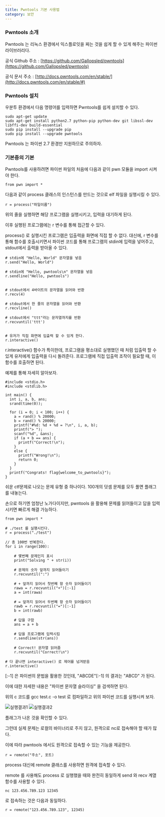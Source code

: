 ```yaml
---
title: Pwntools 기본 사용법
category: 보안
---
```


### Pwntools 소개

Pwntools 는 리눅스 환경에서 익스플로잇을 짜는 것을 쉽게 할 수 있게 해주는 파이썬 라이브러리다.

공식 Github 주소 : [https://github.com/Gallopsled/pwntools](https://github.com/Gallopsled/pwntools)

공식 문서 주소 : [http://docs.pwntools.com/en/stable/](http://docs.pwntools.com/en/stable/#)

### Pwntools 설치

우분투 환경에서 다음 명령어를 입력하면 Pwntools를 쉽게 설치할 수 있다.

```
sudo apt-get update
sudo apt-get install python2.7 python-pip python-dev git libssl-dev libffi-dev build-essential
sudo pip install --upgrade pip
sudo pip install --upgrade pwntools
```

Pwntools 는 파이썬 2.7 환경만 지원하므로 주의하자.

### 기본중의 기본

Pwntools를 사용하려면 파이썬 파일의 처음에 다음과 같이 pwn 모듈을 import 시켜야 한다.

```
from pwn import *
```

다음과 같이 process 클래스의 인스턴스를 만드는 것으로 elf 파일을 실행시킬 수 있다.

```
r = process("파일이름")
```

위의 줄을 실행하면 해당 프로그램을 실행시키고, 입력을 대기하게 된다.

이후 실행된 프로그램에는 r 변수를 통해 접근할 수 있다.

process() 로 실행시킨 프로그램은 입출력을 화면에 직접 할 수 없다. 대신에, r 변수를 통해 함수를 호출시키면서 파이썬 코드를 통해 프로그램의 stdin에 입력을 넣어주고, stdout에서 출력을 받아올 수 있다.

```
# stdin에 "Hello, World" 문자열을 넣음
r.send("Hello, World")

# stdin에 "Hello, pwntools\n" 문자열을 넣음
r.sendline("Hello, pwntools")


# stdout에서 4바이트의 문자열을 읽어와 반환
r.recv(4)

# stdout에서 한 줄의 문자열을 읽어와 반환
r.recvline()

# stdout에서 "ttt"라는 문자열까지를 반환
r.recvuntil('ttt')


# 유저가 직접 화면에 입출력 할 수 있게 한다.
r.interactive()
```

r.interactive() 함수가 특이한데, 프로그램을 평소대로 실행했던 때 처럼 입출력 할 수 있게 유저에게 입출력을 다시 돌려준다. 프로그램에 직접 입출력 조작이 필요할 때, 이 함수를 호출하면 된다.

예제를 통해 자세히 알아보자.

```
#include <stdio.h>
#include <stdlib.h>

int main() {
  int i, a, b, ans;
  srand(time(0));

  for (i = 0; i < 100; i++) {
    a = rand() % 20000;
    b = rand() % 20000;
    printf("#%d: %d + %d = ?\n", i, a, b);
    printf("> ");
    scanf("%d", &ans);
    if (a + b == ans) {
      printf("Correct!\n");
    }
    else {
      printf("Wrong!\n");
      return 0;
    }
  }
  printf("Congrats! flag{welcome_to_pwntools}");
}
```

쉬운 ctf문제로 나오는 문제 유형 중 하나이다. 100개의 덧셈 문제를 모두 풀면 플래그를 내놓는다.

손으로 하기엔 엄청난 노가다이지만, pwntools 을 활용해 문제를 읽어들이고 답을 입력시키면 빠르게 해결 가능하다.

```
from pwn import *

# ./test 를 실행시킨다.
r = process("./test")

// 총 100번 반복한다.
for i in range(100):

    # 몇번째 문제인지 표시
    print("Solving " + str(i))

    # 문제의 숫자 앞까지 읽어들이기
    r.recvuntil(":")

    # + 앞까지 읽어서 첫번째 항 숫자 읽어들이기
    rawa = r.recvuntil("+")[:-1]
    a = int(rawa)

    # = 앞까지 읽어서 두번째 항 숫자 읽어들이기
    rawb = r.recvuntil("=")[:-1]
    b = int(rawb)

    # 답을 구함
    ans = a + b

	# 답을 프로그램에 입력시킴
    r.sendline(str(ans))

    # Correct! 문자열 읽어줌
    r.recvuntil("Correct!\n")

# 다 끝나면 interactive() 로 제어를 넘겨받음
r.interactive()
```

\[:-1\] 은 파이썬의 문법을 활용한 것인데, "ABCDE"\[:-1\] 의 결과는 "ABCD" 가 된다.

이에 대한 자세한 내용은 "파이썬 문자열 슬라이싱" 을 검색하면 된다.

위의 c 코드를 gcc test.c -o test 로 컴파일하고 위의 파이썬 코드를 실행시켜 보자.

![실행결과1](https://tekiter.github.io/images/2020-02-06-pwntools1.png)
![실행결과2](https://tekiter.github.io/images/2020-02-06-pwntools2.png)

플래그가 나온 것을 확인할 수 있다.

그런데 실제 문제는 로컬의 바이너리로 주지 않고, 원격으로 nc로 접속해야 할 때가 많다.

이에 따라 pwntools 에서도 원격으로 접속할 수 있는 기능을 제공한다.

```
r = remote("주소", 포트)
```

process 대신에 remote 클래스를 사용하면 원격에 접속할 수 있다.

remote 를 사용해도 process 로 실행했을 때와 완전히 동일하게 send 와 recv 계열 함수를 사용할 수 있다.

```
nc 123.456.789.123 12345
```

로 접속하는 것은 다음과 동일하다.

```
r = remote("123.456.789.123", 12345)
```
